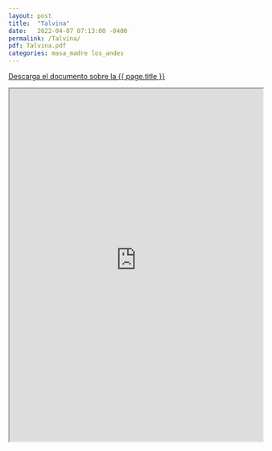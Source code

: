 ```yaml
---
layout: post
title:  "Talvina"
date:   2022-04-07 07:13:00 -0400
permalink: /Talvina/
pdf: Talvina.pdf
categories: masa_madre los_andes
---
```


<a href="https://panesvenezolanos.github.io/assets/pdf/{{ page.pdf }}">Descarga el documento sobre la {{ page.title }}</a>

<iframe src="https://panesvenezolanos.github.io/assets/pdf/{{ page.pdf }}" width="100%" height="700px">
